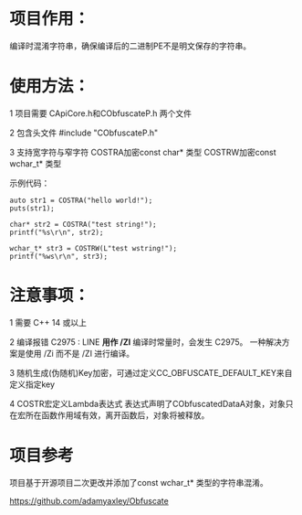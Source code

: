 # 项目作用：

编译时混淆字符串，确保编译后的二进制PE不是明文保存的字符串。

# 使用方法：

1 项目需要 CApiCore.h和CObfuscateP.h 两个文件

2 包含头文件 #include "CObfuscateP.h"

3 支持宽字符与窄字符 COSTRA加密const char* 类型 COSTRW加密const wchar_t* 类型 

示例代码：

	auto str1 = COSTRA("hello world!");
	puts(str1);

	char* str2 = COSTRA("test string!");
	printf("%s\r\n", str2);

	wchar_t* str3 = COSTRW(L"test wstring!");
	printf("%ws\r\n", str3);
  
  
  # 注意事项：
  
  1 需要 C++ 14 或以上
  
  2 编译报错 C2975 : LINE __用作 /ZI__ 编译时常量时，会发生 C2975。 一种解决方案是使用 /Zi 而不是 /ZI 进行编译。

  3 随机生成(伪随机)Key加密，可通过定义CC_OBFUSCATE_DEFAULT_KEY来自定义指定key
  
  4 COSTR宏定义Lambda表达式 表达式声明了CObfuscatedDataA对象，对象只在宏所在函数作用域有效，离开函数后，对象将被释放。
  
  
  # 项目参考
  
  项目基于开源项目二次更改并添加了const wchar_t* 类型的字符串混淆。
  
  https://github.com/adamyaxley/Obfuscate
